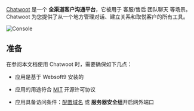 [Chatwoot](https://www.chatwoot.com/) 是一个 **全渠道客户沟通平台**，它被用于 客服/售后 团队聊天  等场景。Chatwoot 为您提供了从一个地方管理对话、建立关系和取悦客户的所有工具。


![Console](https://libs.websoft9.com/Websoft9/DocsPicture/zh/chatwoot/chatwoot-gui-websoft9.webp)


## 准备

在参阅本文档使用 Chatwoot 时，需要确保如下几点：

- 应用是基于 Websoft9 安装的

- 应用的用途符合 [MIT](https://opensource.org/licenses/MIT) 开源许可协议

- 应用具备访问条件：[配置域名](./domain-set) 或 **服务器安全组**开启网外端口